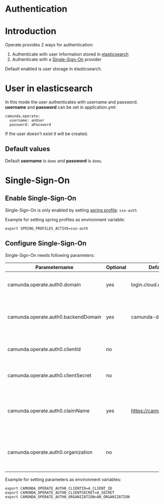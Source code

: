 # Authentication

# Introduction
Operate provides 2 ways for authentication:

1. Authenticate with user information stored in [elasticsearch](#user-in-elasticsearch)
2. Authenticate with a [Single-Sign-On](#single-sign-on) provider 

Default enabled is user storage in elasticsearch. 

# User in elasticsearch

In this mode the user authenticates with username and password. 
**username** and **password** can be set in application.yml:

```
camunda.operate:
  username: anUser
  password: aPassword
```
If the user doesn't exist it will be created. 

## Default values

Default **username** is `demo` and **password** is `demo`.


# Single-Sign-On

## Enable Single-Sign-On

Single-Sign-On is only enabled by setting [spring profile](https://docs.spring.io/spring-boot/docs/current/reference/html/spring-boot-features.html#boot-features-profiles): `sso-auth`

Example for setting spring profiles as environment variable:
```
export SPRING_PROFILES_ACTIVE=sso-auth
```

## Configure Single-Sign-On

Single-Sign-On needs following parameters:

Parametername | Optional | Default value | Description
--------------|----------|---------------|-------------
camunda.operate.auth0.domain | yes | login.cloud.ultrawombat.com |  Defines the domain which the user sees 
camunda.operate.auth0.backendDomain | yes | camunda-dev.eu.auth0.com |  Defines the domain which provides user information
camunda.operate.auth0.clientId | no | | It's like an user name for the application
camunda.operate.auth0.clientSecret | no | | It's like a password for the application
camunda.operate.auth0.claimName | yes | https://camunda.com/orgs |The claim that will be checked by Operate. It's like a permission name
camunda.operate.auth0.organization | no | | The given organization should be contained in value of claim name

Example for setting parameters as environment variables:
```
export CAMUNDA_OPERATE_AUTH0_CLIENTID=A_CLIENT_ID
export CAMUNDA_OPERATE_AUTH0_CLIENTSECRET=A_SECRET
export CAMUNDA_OPERATE_AUTH0_ORGANIZATION=AN_ORGANIZATION
```
